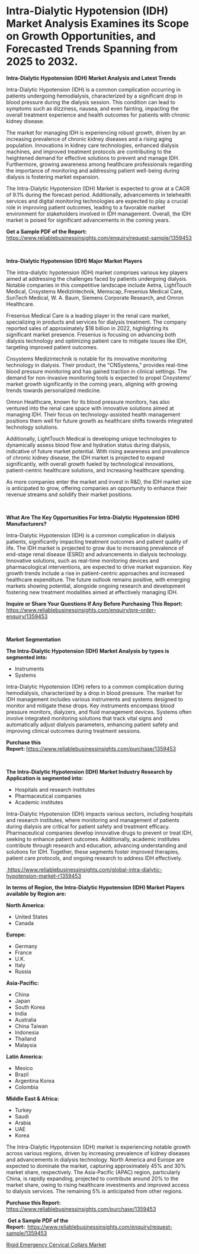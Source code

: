 <p><h1>Intra-Dialytic Hypotension (IDH) Market Analysis Examines its Scope on Growth Opportunities, and Forecasted Trends Spanning from 2025 to 2032.</h1></p><p><strong>Intra-Dialytic Hypotension (IDH) Market Analysis and Latest Trends</strong></p>
<p><p>Intra-Dialytic Hypotension (IDH) is a common complication occurring in patients undergoing hemodialysis, characterized by a significant drop in blood pressure during the dialysis session. This condition can lead to symptoms such as dizziness, nausea, and even fainting, impacting the overall treatment experience and health outcomes for patients with chronic kidney disease.</p><p>The market for managing IDH is experiencing robust growth, driven by an increasing prevalence of chronic kidney diseases and a rising aging population. Innovations in kidney care technologies, enhanced dialysis machines, and improved treatment protocols are contributing to the heightened demand for effective solutions to prevent and manage IDH. Furthermore, growing awareness among healthcare professionals regarding the importance of monitoring and addressing patient well-being during dialysis is fostering market expansion.</p><p>The Intra-Dialytic Hypotension (IDH) Market is expected to grow at a CAGR of 9.1% during the forecast period. Additionally, advancements in telehealth services and digital monitoring technologies are expected to play a crucial role in improving patient outcomes, leading to a favorable market environment for stakeholders involved in IDH management. Overall, the IDH market is poised for significant advancements in the coming years.</p></p>
<p><strong>Get a Sample PDF of the Report:&nbsp;</strong> <a href="https://www.reliablebusinessinsights.com/enquiry/request-sample/1359453?utm_campaign=2247&utm_medium=2&utm_source=Github&utm_content=ia&utm_term=04032025&utm_id=intra-dialytic-hypotension-idh">https://www.reliablebusinessinsights.com/enquiry/request-sample/1359453</a></p>
<p>&nbsp;</p>
<p><strong>Intra-Dialytic Hypotension (IDH) Major Market Players</strong></p>
<p><p>The intra-dialytic hypotension (IDH) market comprises various key players aimed at addressing the challenges faced by patients undergoing dialysis. Notable companies in this competitive landscape include Aetna, LightTouch Medical, Cnsystems Medizintechnik, Memscap, Fresenius Medical Care, SunTech Medical, W. A. Baum, Siemens Corporate Research, and Omron Healthcare.</p><p>Fresenius Medical Care is a leading player in the renal care market, specializing in products and services for dialysis treatment. The company reported sales of approximately $18 billion in 2022, highlighting its significant market presence. Fresenius is focusing on advancing both dialysis technology and optimizing patient care to mitigate issues like IDH, targeting improved patient outcomes.</p><p>Cnsystems Medizintechnik is notable for its innovative monitoring technology in dialysis. Their product, the "CNSystems," provides real-time blood pressure monitoring and has gained traction in clinical settings. The demand for non-invasive monitoring tools is expected to propel Cnsystems' market growth significantly in the coming years, aligning with growing trends towards personalized medicine.</p><p>Omron Healthcare, known for its blood pressure monitors, has also ventured into the renal care space with innovative solutions aimed at managing IDH. Their focus on technology-assisted health management positions them well for future growth as healthcare shifts towards integrated technology solutions.</p><p>Additionally, LightTouch Medical is developing unique technologies to dynamically assess blood flow and hydration status during dialysis, indicative of future market potential. With rising awareness and prevalence of chronic kidney disease, the IDH market is projected to expand significantly, with overall growth fueled by technological innovations, patient-centric healthcare solutions, and increasing healthcare spending. </p><p>As more companies enter the market and invest in R&D, the IDH market size is anticipated to grow, offering companies an opportunity to enhance their revenue streams and solidify their market positions.</p></p>
<p>&nbsp;</p>
<p><strong>What Are The Key Opportunities For Intra-Dialytic Hypotension (IDH) Manufacturers?</strong></p>
<p><p>Intra-Dialytic Hypotension (IDH) is a common complication in dialysis patients, significantly impacting treatment outcomes and patient quality of life. The IDH market is projected to grow due to increasing prevalence of end-stage renal disease (ESRD) and advancements in dialysis technology. Innovative solutions, such as real-time monitoring devices and pharmacological interventions, are expected to drive market expansion. Key growth trends include a rise in patient-centric approaches and increased healthcare expenditure. The future outlook remains positive, with emerging markets showing potential, alongside ongoing research and development fostering new treatment modalities aimed at effectively managing IDH.</p></p>
<p><strong>Inquire or Share Your Questions If Any Before Purchasing This Report:</strong> <a href="https://www.reliablebusinessinsights.com/enquiry/pre-order-enquiry/1359453?utm_campaign=2247&utm_medium=2&utm_source=Github&utm_content=ia&utm_term=04032025&utm_id=intra-dialytic-hypotension-idh">https://www.reliablebusinessinsights.com/enquiry/pre-order-enquiry/1359453</a></p>
<p>&nbsp;</p>
<p><strong>Market Segmentation</strong></p>
<p><strong>The Intra-Dialytic Hypotension (IDH) Market Analysis by types is segmented into:</strong></p>
<p><ul><li>Instruments</li><li>Systems</li></ul></p>
<p><p>Intra-Dialytic Hypotension (IDH) refers to a common complication during hemodialysis, characterized by a drop in blood pressure. The market for IDH management includes various instruments and systems designed to monitor and mitigate these drops. Key instruments encompass blood pressure monitors, dialyzers, and fluid management devices. Systems often involve integrated monitoring solutions that track vital signs and automatically adjust dialysis parameters, enhancing patient safety and improving clinical outcomes during treatment sessions.</p></p>
<p><strong>Purchase this Report:&nbsp;</strong><a href="https://www.reliablebusinessinsights.com/purchase/1359453?utm_campaign=2247&utm_medium=2&utm_source=Github&utm_content=ia&utm_term=04032025&utm_id=intra-dialytic-hypotension-idh">https://www.reliablebusinessinsights.com/purchase/1359453</a></p>
<p>&nbsp;</p>
<p><strong>The Intra-Dialytic Hypotension (IDH) Market Industry Research by Application is segmented into:</strong></p>
<p><ul><li>Hospitals and research institutes</li><li>Pharmaceutical companies</li><li>Academic institutes</li></ul></p>
<p><p>Intra-Dialytic Hypotension (IDH) impacts various sectors, including hospitals and research institutes, where monitoring and management of patients during dialysis are critical for patient safety and treatment efficacy. Pharmaceutical companies develop innovative drugs to prevent or treat IDH, seeking to enhance patient outcomes. Additionally, academic institutes contribute through research and education, advancing understanding and solutions for IDH. Together, these segments foster improved therapies, patient care protocols, and ongoing research to address IDH effectively.</p></p>
<p><a href="https://www.reliablebusinessinsights.com/global-intra-dialytic-hypotension-market-r1359453?utm_campaign=2247&utm_medium=2&utm_source=Github&utm_content=ia&utm_term=04032025&utm_id=intra-dialytic-hypotension-idh">&nbsp;https://www.reliablebusinessinsights.com/global-intra-dialytic-hypotension-market-r1359453</a></p>
<p><strong>In terms of Region, the Intra-Dialytic Hypotension (IDH) Market Players available by Region are:</strong></p>
<p>
    <p> <strong> North America: </strong>
        <ul>
            <li>United States</li>
            <li>Canada</li>
        </ul>
        </p> 
    <p> <strong> Europe: </strong>
        <ul>
            <li>Germany</li>
            <li>France</li>
            <li>U.K.</li>
            <li>Italy</li>
            <li>Russia</li>
        </ul>
        </p> 
    <p> <strong> Asia-Pacific: </strong>
        <ul>
            <li>China</li>
            <li>Japan</li>
            <li>South Korea</li>
            <li>India</li>
            <li>Australia</li>
            <li>China Taiwan</li>
            <li>Indonesia</li>
            <li>Thailand</li>
            <li>Malaysia</li>
        </ul>
        </p> 
    <p> <strong> Latin America: </strong>
        <ul>
            <li>Mexico</li>
            <li>Brazil</li>
            <li>Argentina Korea</li>
            <li>Colombia</li>
        </ul>
        </p> 
    <p> <strong> Middle East & Africa: </strong>
        <ul>
            <li>Turkey</li>
            <li>Saudi</li>
            <li>Arabia</li>
            <li>UAE</li>
            <li>Korea</li>
        </ul>
    </p>
    </p>
<p><p>The Intra-Dialytic Hypotension (IDH) market is experiencing notable growth across various regions, driven by increasing prevalence of kidney diseases and advancements in dialysis technology. North America and Europe are expected to dominate the market, capturing approximately 45% and 30% market share, respectively. The Asia-Pacific (APAC) region, particularly China, is rapidly expanding, projected to contribute around 20% to the market share, owing to rising healthcare investments and improved access to dialysis services. The remaining 5% is anticipated from other regions.</p></p>
<p><strong>Purchase this Report: </strong><a href="https://www.reliablebusinessinsights.com/purchase/1359453?utm_campaign=2247&utm_medium=2&utm_source=Github&utm_content=ia&utm_term=04032025&utm_id=intra-dialytic-hypotension-idh">https://www.reliablebusinessinsights.com/purchase/1359453</a></p>
<p>&nbsp;<strong>Get a Sample PDF of the Report:&nbsp;&nbsp;</strong><a href="https://www.reliablebusinessinsights.com/enquiry/request-sample/1359453?utm_campaign=2247&utm_medium=2&utm_source=Github&utm_content=ia&utm_term=04032025&utm_id=intra-dialytic-hypotension-idh">https://www.reliablebusinessinsights.com/enquiry/request-sample/1359453</a></p>
<p><strong></strong></p>
<p><p><a href="https://github.com/bensemilia864/Market-Research-Report-List-1/blob/main/rigid-emergency-cervical-collars-market.md?utm_campaign=2247&utm_medium=2&utm_source=Github&utm_content=ia&utm_term=04032025&utm_id=intra-dialytic-hypotension-idh">Rigid Emergency Cervical Collars Market</a></p></p>
